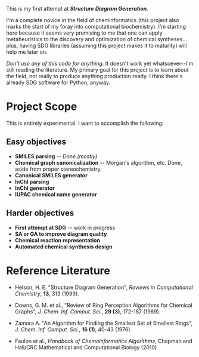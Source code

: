 This is my first attempt at ***Structure Diagram Generation***.

I'm a complete novice in the field of cheminformatics (this project
also marks the start of my foray into computational biochemistry). I'm
starting here because it seems very promising to me that one can apply
metaheuristics to the discovery and optimization of chemical 
syntheses... plus, having SDG libraries (assuming this project makes it
to maturity) will help me later on.

_Don't use any of this code for anything_. It doesn't work yet 
whatsoever--I'm still reading the literature. My primary goal for this
project is to learn about the field, not really to produce anything 
production ready. I think there's already SDG software for Python, 
anyway. 

Project Scope
=============
This is entirely experimental. I want to accomplish the following:

Easy objectives 
---------------

* **SMILES parsing** -- _Done (mostly)_
* **Chemical graph canonicalization** -- Morgan's algorithm, etc. Done, aside 
  from proper stereochemistry. 
* **Canonical SMILES generator**
* **InChI parsing**
* **InChI generator**
* **IUPAC chemical name generator**

Harder objectives
-----------------

* **First attempt at SDG** -- work in progress
* **SA or GA to improve diagram quality**
* **Chemical reaction representation**
* **Automated chemical synthesis design**

Reference Literature
====================

* Helson, H. E. "Structure Diagram Generation", 
  _Reviews in Computational Chemistry_, **13**, 313 (1999).

* Downs, G. M. et al., "Review of Ring Perception Algorithms for Chemical
  Graphs", _J. Chem. Inf. Comput. Sci._, **29 (3)**, 172-187 (1989).

* Zamora A. "An Algorithm for Finding the Smallest Set of Smallest Rings",
  _J. Chem. Inf. Comput. Sci._, **16 (1)**, 40-43 (1976).

* Faulon et al., _Handbook of Chemoinformatics Algorithms_, 
  Chapman and Hall/CRC Mathematical and Computational Biology (2010)

